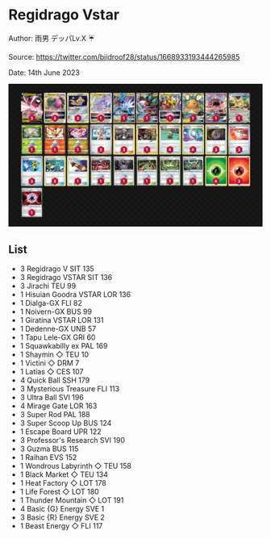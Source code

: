 # Regidrago Vstar

Author: 雨男 デッパLv.X ☔️

Source: <https://twitter.com/biidroof28/status/1668933193444265985>

Date: 14th June 2023

![decklist](../../images/PAL/Regidrago%20Vstar/5-%20Regidrago%20Vstar.png)

## List

* 3 Regidrago V SIT 135
* 3 Regidrago VSTAR SIT 136
* 3 Jirachi TEU 99
* 1 Hisuian Goodra VSTAR LOR 136
* 1 Dialga-GX FLI 82
* 1 Noivern-GX BUS 99
* 1 Giratina VSTAR LOR 131
* 1 Dedenne-GX UNB 57
* 1 Tapu Lele-GX GRI 60
* 1 Squawkabilly ex PAL 169
* 1 Shaymin ◇ TEU 10
* 1 Victini ◇ DRM 7
* 1 Latias ◇ CES 107
* 4 Quick Ball SSH 179
* 3 Mysterious Treasure FLI 113
* 3 Ultra Ball SVI 196
* 4 Mirage Gate LOR 163
* 3 Super Rod PAL 188
* 3 Super Scoop Up BUS 124
* 1 Escape Board UPR 122
* 3 Professor's Research SVI 190
* 3 Guzma BUS 115
* 1 Raihan EVS 152
* 1 Wondrous Labyrinth ◇ TEU 158
* 1 Black Market ◇ TEU 134
* 1 Heat Factory ◇ LOT 178
* 1 Life Forest ◇ LOT 180
* 1 Thunder Mountain ◇ LOT 191
* 4 Basic {G} Energy SVE 1
* 3 Basic {R} Energy SVE 2
* 1 Beast Energy ◇ FLI 117
